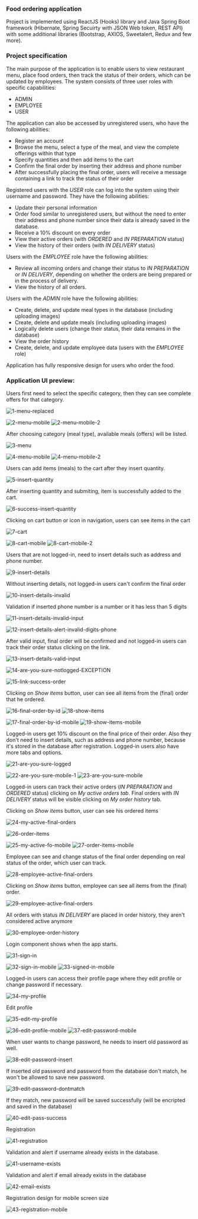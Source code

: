 ### Food ordering application 

Project is implemented using ReactJS (Hooks) library and Java Spring Boot framework (Hibernate, Spring Secuirty with JSON Web token, REST API) with some additional libraries (Bootstrap, AXIOS, Sweetalert, Redux and few more).

### Project specification

The main purpose of the application is to enable users to view restaurant menu, place food orders, then track the status of their orders, which can be updated by employees. The system consists of three user roles with specific capabilities:
- ADMIN
- EMPLOYEE
- USER

The application can also be accessed by unregistered users, who have the following abilities:
- Register an account
- Browse the menu, select a type of the meal, and view the complete offerings within that type
- Specify quantities and then add items to the cart
- Confirm the final order by inserting their address and phone number
- After successfully placing the final order, users will receive a message containing a link to track the status of their order

Registered users with the *USER* role can log into the system using their username and password. They have the following abilities:
- Update their personal information
- Order food similar to unregistered users, but without the need to enter their address and phone number since their data is already saved in the database.
- Receive a 10% discount on every order
- View their active orders (with *ORDERED* and *IN PREPARATION* status)
- View the history of their orders (with *IN DELIVERY* status)

Users with the *EMPLOYEE* role have the following abilities:
- Review all incoming orders and change their status to *IN PREPARATION* or *IN DELIVERY*, depending on whether the orders are being prepared or in the process of delivery.
- View the history of all orders.

Users with the *ADMIN* role have the following abilities:
- Create, delete, and update meal types in the database (including uploading images)
- Create, delete and update meals (including uploading images)
- Logically delete users (change their status, their data remains in the database)
- View the order history
- Create, delete, and update employee data (users with the *EMPLOYEE* role)

Application has fully responsive design for users who order the food.

### Application UI preview:

Users first need to select the specific category, then they can see complete offers for that category.

![1-menu-replaced](https://github.com/bujakkristijan/food-ordering-app/assets/76042091/aa5e1993-563a-4683-99df-615e19afeb01)

![2-menu-mobile](https://github.com/bujakkristijan/food-ordering-app/assets/76042091/456b9692-e857-4809-a0e1-8e78808c059e)
![2-menu-mobile-2](https://github.com/bujakkristijan/food-ordering-app/assets/76042091/c705659c-287d-4ce3-9fcf-1d648f6bd4a8)

After choosing category (meal type), available meals (offers) will be listed.

![3-menu](https://github.com/bujakkristijan/food-ordering-app/assets/76042091/0b185333-f6e7-4cae-bdfc-5738dae4af9a)

![4-menu-mobile](https://github.com/bujakkristijan/food-ordering-app/assets/76042091/fd00e68c-9014-435e-8204-de3202aeefc8)
![4-menu-mobile-2](https://github.com/bujakkristijan/food-ordering-app/assets/76042091/e5933445-b8f0-4254-8b2c-605b6494ab6d)

Users can add items (meals) to the cart after they insert quantity.

![5-insert-quantity](https://github.com/bujakkristijan/food-ordering-app/assets/76042091/b6e56c69-0a4a-4b47-a970-25c75e24299c)

After inserting quantity and submiting, item is successfully added to the cart.

![6-success-insert-quantity](https://github.com/bujakkristijan/food-ordering-app/assets/76042091/77a77e2c-6553-465b-bf67-b382c80b9516)

Clicking on cart button or icon in navigation, users can see items in the cart

![7-cart](https://github.com/bujakkristijan/food-ordering-app/assets/76042091/ebaea060-225c-4f3c-b1af-856158997a48)

![8-cart-mobile](https://github.com/bujakkristijan/food-ordering-app/assets/76042091/e6c4ce28-c800-403a-93db-1f8c7d07bdaa)
![8-cart-mobile-2](https://github.com/bujakkristijan/food-ordering-app/assets/76042091/bb0d22bd-d82b-4b86-b630-33045d25b931)

Users that are not logged-in, need to insert details such as address and phone number.

![9-insert-details](https://github.com/bujakkristijan/food-ordering-app/assets/76042091/132bdb18-ff94-4127-a728-be7b2fbc6a69)

Without inserting details, not logged-in users can't confirm the final order 

![10-insert-details-invalid](https://github.com/bujakkristijan/food-ordering-app/assets/76042091/10ccafa7-8348-471c-a54e-7f6fe0d35a9e)

Validation if inserted phone number is a number or it has less than 5 digits

![11-insert-details-invalid-input](https://github.com/bujakkristijan/food-ordering-app/assets/76042091/5b5d103c-8697-4d52-ad39-40f1d3d1b0c6)

![12-insert-details-alert-invalid-digits-phone](https://github.com/bujakkristijan/food-ordering-app/assets/76042091/e5b5b9b4-b7cd-46dc-bcda-52c8168e6aa5)

After valid input, final order will be confirmed and not logged-in users can track their order status clicking on the link.

![13-insert-details-valid-input](https://github.com/bujakkristijan/food-ordering-app/assets/76042091/a70a6f58-7057-4042-9c15-5f9f5b06c1e7)

![14-are-you-sure-notlogged-EXCEPTION](https://github.com/bujakkristijan/food-ordering-app/assets/76042091/589c5eb2-8da8-4800-8daa-9c805ea461c6)

![15-link-success-order](https://github.com/bujakkristijan/food-ordering-app/assets/76042091/2224c2d7-f3d7-4b5c-a3d8-4e778df9d9d9)

Clicking on *Show items* button, user can see all items from the (final) order that he ordered.

![16-final-order-by-id](https://github.com/bujakkristijan/food-ordering-app/assets/76042091/f2265ea6-817a-4e0c-af36-e9f5a55b367e)
![18-show-items](https://github.com/bujakkristijan/food-ordering-app/assets/76042091/ff0767a7-8a3d-434b-ae01-0765005b4540)

![17-final-order-by-id-mobile](https://github.com/bujakkristijan/food-ordering-app/assets/76042091/bba08758-0c57-4c75-bc3a-4f2f115f417d)
![19-show-items-mobile](https://github.com/bujakkristijan/food-ordering-app/assets/76042091/8d4fea1c-df71-4fd8-bd96-c2f0bd5a1def)

Logged-in users get 10% discount on the final price of their order. Also they don't need to insert details, such as address and phone number, because it's stored in the database after registration. Logged-in users also have more tabs and options.

![21-are-you-sure-logged](https://github.com/bujakkristijan/food-ordering-app/assets/76042091/87415774-a552-49e0-8eb0-dfac7f14b9e9)

![22-are-you-sure-mobile-1](https://github.com/bujakkristijan/food-ordering-app/assets/76042091/cb331a7a-8f87-4a55-b78b-0aeb9d142215)
![23-are-you-sure-mobile](https://github.com/bujakkristijan/food-ordering-app/assets/76042091/9488ef9e-1911-4ee5-9895-5a78d9277e5f)

Logged-in users can track their active orders (*IN PREPARATION* and *ORDERED* status) clicking on *My active orders tab*. Final orders with *IN DELIVERY* status will be visible clicking on *My order history* tab.

Clicking on *Show items* button, user can see his ordered items

![24-my-active-final-orders](https://github.com/bujakkristijan/food-ordering-app/assets/76042091/e969ee1e-734a-4b61-892e-088335864172)

![26-order-items](https://github.com/bujakkristijan/food-ordering-app/assets/76042091/5b4ca6fc-7b6f-4922-b644-b59183a8bfb5)

![25-my-active-fo-mobile](https://github.com/bujakkristijan/food-ordering-app/assets/76042091/f9581232-19bb-4769-9746-ae0f2b5338af)
![27-order-items-mobile](https://github.com/bujakkristijan/food-ordering-app/assets/76042091/043c0418-2b6c-4b0d-97cc-5d4d8727e706)

Employee can see and change status of the final order depending on real status of the order, which user can track.

![28-employee-active-final-orders](https://github.com/bujakkristijan/food-ordering-app/assets/76042091/f871f506-e523-4dab-adae-263e00e3000d)

Clicking on *Show items* button, employee can see all items from the (final) order.

![29-employee-active-final-orders](https://github.com/bujakkristijan/food-ordering-app/assets/76042091/d90255a5-68b3-40d5-8b7a-b6d690c91951)

All orders with status *IN DELIVERY* are placed in order history, they aren't considered active anymore

![30-employee-order-history](https://github.com/bujakkristijan/food-ordering-app/assets/76042091/5d2fd8a9-b92b-4dc8-bc32-c89e48562012)

Login component shows when the app starts.

![31-sign-in](https://github.com/bujakkristijan/food-ordering-app/assets/76042091/fc20e0fe-39e4-4445-923a-870fe8b7b05c)

![32-sign-in-mobile](https://github.com/bujakkristijan/food-ordering-app/assets/76042091/e710a3e8-3368-45fc-a1a3-259892eec269)
![33-signed-in-mobile](https://github.com/bujakkristijan/food-ordering-app/assets/76042091/b75c0253-a1a8-45bd-a5a5-b86e5bfdb9a4)

Logged-in users can access their profile page where they edit profile or change password if necessary.

![34-my-profile](https://github.com/bujakkristijan/food-ordering-app/assets/76042091/9b0f6af1-82d7-4542-895e-b1597f57e4c2)

Edit profile

![35-edit-my-profile](https://github.com/bujakkristijan/food-ordering-app/assets/76042091/6ce0754a-7700-48f9-870a-2eb263fff1b8)

![36-edit-profile-mobile](https://github.com/bujakkristijan/food-ordering-app/assets/76042091/ff940da0-9815-4fc3-86ab-e1edb11d5e0e)
![37-edit-password-mobile](https://github.com/bujakkristijan/food-ordering-app/assets/76042091/a61e3b2b-a4d5-4b1f-9ca3-828b3c3617c2)

When user wants to change password, he needs to insert old password as well.

![38-edit-password-insert](https://github.com/bujakkristijan/food-ordering-app/assets/76042091/db3da865-6114-4156-9f26-b21dfce3d385)

If inserted old password and password from the database don't match, he won't be allowed to save new password.

![39-edit-password-dontmatch](https://github.com/bujakkristijan/food-ordering-app/assets/76042091/18241d38-396c-47f5-a7f8-d0167deae796)

If they match, new password will be saved successfully (will be encripted and saved in the database)

![40-edit-pass-success](https://github.com/bujakkristijan/food-ordering-app/assets/76042091/b3ce4dc2-61cb-4f24-a6cb-0d4dc9f0edc8)

Registration 

![41-registration](https://github.com/bujakkristijan/food-ordering-app/assets/76042091/73089cfa-1eff-47df-812b-d009c0011218)

Validation and alert if username already exists in the database.

![41-username-exists](https://github.com/bujakkristijan/food-ordering-app/assets/76042091/16827dc4-e470-4d11-9302-f65abf493382)

Validation and alert if email already exists in the database

![42-email-exists](https://github.com/bujakkristijan/food-ordering-app/assets/76042091/6ef2aa44-664c-420f-9252-f7667a304b59)

Registration design for mobile screen size

![43-registration-mobile](https://github.com/bujakkristijan/food-ordering-app/assets/76042091/38d98499-89c9-404a-8619-e27dcd730c57)
